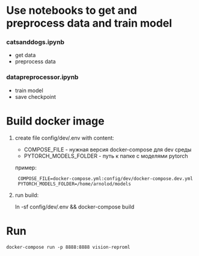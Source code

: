 
# Use notebooks to get and preprocess data and train model

### catsanddogs.ipynb

* get data
* preprocess data


### datapreprocessor.ipynb

* train model
* save checkpoint


# Build docker image

1. create file config/dev/.env with content:

    * COMPOSE_FILE - нужная версия docker-compose для dev среды
    * PYTORCH_MODELS_FOLDER - путь к папке с моделями pytorch

    пример: 

        COMPOSE_FILE=docker-compose.yml:config/dev/docker-compose.dev.yml
        PYTORCH_MODELS_FOLDER=/home/arnolod/models

2. run build:

    ln -sf config/dev/.env && docker-compose build
    
# Run

    docker-compose run -p 8888:8888 vision-reproml
